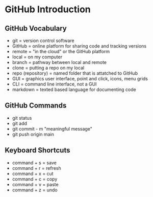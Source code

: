 # GitHub Introduction

## GitHub Vocabulary
- git = version control software
- GitHub = online platform for sharing code and tracking versions
- remote = "in the cloud" or the GitHub platform
- local = on my computer
- branch = pathway between local and remote
- clone = putting a repo on my local
- repo (repository) = named folder that is attatched to GitHub
- GUI = graphics user interface, point and click, icons, menu grids
- CLI = command line interface, not a GUI
- markdown = texted based language for documenting code


## GitHub Commands
- git status
- git add <file-name>
- git commit - m "meaningful message"
- git push origin main

## Keyboard Shortcuts
- command + s = save
- command + r = refresh
- command + x = cut
- command + c = copy
- command + v = paste
- command + z = undo
